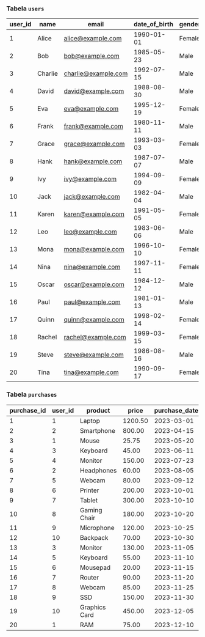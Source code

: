 ### Tabela `users`

| user_id | name    | email              | date_of_birth | gender |
|---------|---------|--------------------|---------------|--------|
| 1       | Alice   | alice@example.com  | 1990-01-01    | Female |
| 2       | Bob     | bob@example.com    | 1985-05-23    | Male   |
| 3       | Charlie | charlie@example.com| 1992-07-15    | Male   |
| 4       | David   | david@example.com  | 1988-08-30    | Male   |
| 5       | Eva     | eva@example.com    | 1995-12-19    | Female |
| 6       | Frank   | frank@example.com  | 1980-11-11    | Male   |
| 7       | Grace   | grace@example.com  | 1993-03-03    | Female |
| 8       | Hank    | hank@example.com   | 1987-07-07    | Male   |
| 9       | Ivy     | ivy@example.com    | 1994-09-09    | Female |
| 10      | Jack    | jack@example.com   | 1982-04-04    | Male   |
| 11      | Karen   | karen@example.com  | 1991-05-05    | Female |
| 12      | Leo     | leo@example.com    | 1983-06-06    | Male   |
| 13      | Mona    | mona@example.com   | 1996-10-10    | Female |
| 14      | Nina    | nina@example.com   | 1997-11-11    | Female |
| 15      | Oscar   | oscar@example.com  | 1984-12-12    | Male   |
| 16      | Paul    | paul@example.com   | 1981-01-13    | Male   |
| 17      | Quinn   | quinn@example.com  | 1998-02-14    | Female |
| 18      | Rachel  | rachel@example.com | 1999-03-15    | Female |
| 19      | Steve   | steve@example.com  | 1986-08-16    | Male   |
| 20      | Tina    | tina@example.com   | 1990-09-17    | Female |

### Tabela `purchases`

| purchase_id | user_id | product         | price  | purchase_date |
|-------------|---------|-----------------|--------|----------------|
| 1           | 1       | Laptop          | 1200.50| 2023-03-01     |
| 2           | 2       | Smartphone      | 800.00 | 2023-04-15     |
| 3           | 1       | Mouse           | 25.75  | 2023-05-20     |
| 4           | 3       | Keyboard        | 45.00  | 2023-06-11     |
| 5           | 4       | Monitor         | 150.00 | 2023-07-23     |
| 6           | 2       | Headphones      | 60.00  | 2023-08-05     |
| 7           | 5       | Webcam          | 80.00  | 2023-09-12     |
| 8           | 6       | Printer         | 200.00 | 2023-10-01     |
| 9           | 7       | Tablet          | 300.00 | 2023-10-10     |
| 10          | 8       | Gaming Chair    | 180.00 | 2023-10-20     |
| 11          | 9       | Microphone      | 120.00 | 2023-10-25     |
| 12          | 10      | Backpack        | 70.00  | 2023-10-30     |
| 13          | 3       | Monitor         | 130.00 | 2023-11-05     |
| 14          | 5       | Keyboard        | 55.00  | 2023-11-10     |
| 15          | 6       | Mousepad        | 20.00  | 2023-11-15     |
| 16          | 7       | Router          | 90.00  | 2023-11-20     |
| 17          | 8       | Webcam          | 85.00  | 2023-11-25     |
| 18          | 9       | SSD             | 150.00 | 2023-11-30     |
| 19          | 10      | Graphics Card   | 450.00 | 2023-12-05     |
| 20          | 1       | RAM             | 75.00  | 2023-12-10     |
